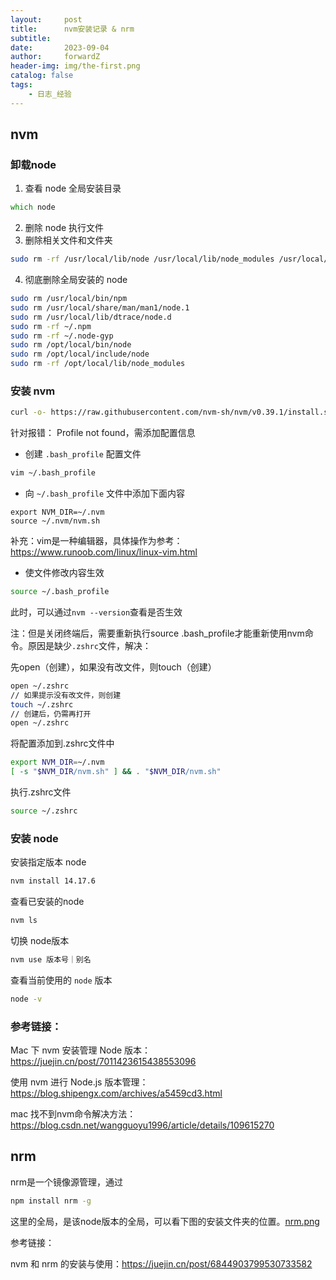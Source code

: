 ```yaml
---
layout:     post
title:      nvm安装记录 & nrm
subtitle:   
date:       2023-09-04
author:     forwardZ
header-img: img/the-first.png
catalog: false
tags:
    - 日志_经验
---
```




## nvm

### 卸载node

1. 查看 node 全局安装目录

```zsh
which node
```

2. 删除 node 执行文件
3. 删除相关文件和文件夹

```zsh
sudo rm -rf /usr/local/lib/node /usr/local/lib/node_modules /usr/local/include/node /usr/local/include/node_modules
```

4. 彻底删除全局安装的 node

```zsh
sudo rm /usr/local/bin/npm
sudo rm /usr/local/share/man/man1/node.1
sudo rm /usr/local/lib/dtrace/node.d
sudo rm -rf ~/.npm
sudo rm -rf ~/.node-gyp
sudo rm /opt/local/bin/node
sudo rm /opt/local/include/node
sudo rm -rf /opt/local/lib/node_modules
```



### 安装 nvm

```bash
curl -o- https://raw.githubusercontent.com/nvm-sh/nvm/v0.39.1/install.sh | bash
```

<!-- [nvm.png](https://postimg.cc/YjQ06HWw) -->
<!-- 
<img src="/Users/zhongdaxing1/Library/Application Support/typora-user-images/image-20230904180203857.png" alt="image-20230904180203857" style="zoom:25%;" /> -->





针对报错： Profile not found，需添加配置信息

* 创建 `.bash_profile` 配置文件

```zsh
vim ~/.bash_profile
```

* 向 `~/.bash_profile` 文件中添加下面内容

```shell
export NVM_DIR=~/.nvm
source ~/.nvm/nvm.sh
```

补充：vim是一种编辑器，具体操作为参考：https://www.runoob.com/linux/linux-vim.html

* 使文件修改内容生效

```zsh
source ~/.bash_profile
```

此时，可以通过`nvm --version`查看是否生效



注：但是关闭终端后，需要重新执行source .bash_profile才能重新使用nvm命令。原因是缺少`.zshrc`文件，解决：

先open（创建），如果没有改文件，则touch（创建）

```zsh
open ~/.zshrc
// 如果提示没有改文件，则创建
touch ~/.zshrc
// 创建后，仍需再打开
open ~/.zshrc
```

将配置添加到.zshrc文件中

```zsh
export NVM_DIR=~/.nvm
[ -s "$NVM_DIR/nvm.sh" ] && . "$NVM_DIR/nvm.sh"
```

执行.zshrc文件

```zsh
source ~/.zshrc
```



### 安装 node

安装指定版本 node

```zsh
nvm install 14.17.6
```

查看已安装的node

```zsh
nvm ls
```

切换 node版本

```zsh
nvm use 版本号｜别名
```

查看当前使用的 `node` 版本

```zsh
node -v
```



### 参考链接：

Mac 下 nvm 安装管理 Node 版本：https://juejin.cn/post/7011423615438553096

使用 nvm 进行 Node.js 版本管理：https://blog.shipengx.com/archives/a5459cd3.html

mac 找不到nvm命令解决方法：https://blog.csdn.net/wangguoyu1996/article/details/109615270



## nrm

nrm是一个镜像源管理，通过

```bash
npm install nrm -g
```

这里的全局，是该node版本的全局，可以看下图的安装文件夹的位置。[nrm.png](https://postimg.cc/r0kXcvFS)
<!-- 
<img src="/Users/zhongdaxing1/Library/Application Support/typora-user-images/image-20230904202441020.png" alt="image-20230904202441020" style="zoom:25%;" /> -->

参考链接：

nvm 和 nrm 的安装与使用：https://juejin.cn/post/6844903799530733582

